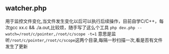 ## watcher.php
用于监控文件变化,当文件发生变化以后可以执行后续操作，目前自学C/C++，每次gcc xx.c && ./a.out,比较烦，随手写了这么个工具
`php dev.php --watch=/root/c/pointer,/root/c/scope -t=1`
意思是监听`/root/c/pointer`,`/root/c/scope`这两个目录,每隔一秒扫描一次,看是否有文件发生了更新